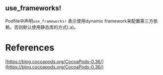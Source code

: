 

## use_frameworks!

Podfile中声明`use_frameworks!` 表示使用dynamic framework来配置第三方依赖。否则默认使用静态库的方式(.a)。


# References

[https://blog.cocoapods.org/CocoaPods-0.36/](https://blog.cocoapods.org/CocoaPods-0.36/)

